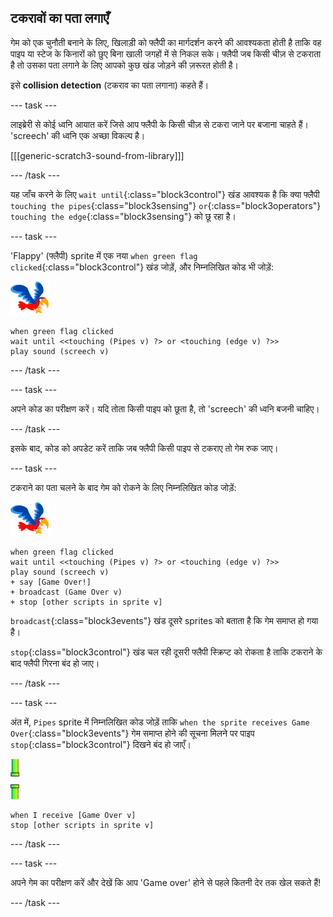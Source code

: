 ## टकरावों का पता लगाएँ

गेम को एक चुनौती बनाने के लिए, खिलाड़ी को फ्लैपी का मार्गदर्शन करने की आवश्यकता होती है ताकि वह पाइप या स्टेज के किनारों को छुए बिना खाली जगहों में से निकल सके। फ्लैपी जब किसी चीज़ से टकराता है तो उसका पता लगाने के लिए आपको कुछ खंड जोड़ने की ज़रूरत होती है।

इसे **collision detection** (टकराव का पता लगाना) कहते हैं।

--- task ---

लाइब्रेरी से कोई ध्वनि आयात करें जिसे आप फ्लैपी के किसी चीज़ से टकरा जाने पर बजाना चाहते हैं। 'screech' की ध्वनि एक अच्छा विकल्प है।

[[[generic-scratch3-sound-from-library]]]

--- /task ---

यह जाँच करने के लिए `wait until`{:class="block3control"} खंड आवश्यक है कि क्या फ्लैपी `touching the pipes`{:class="block3sensing"} `or`{:class="block3operators"} `touching the edge`{:class="block3sensing"} को छू रहा है।

--- task ---

'Flappy' (फ्लैपी) sprite में एक नया `when green flag clicked`{:class="block3control"} खंड जोड़ें, और निम्नलिखित कोड भी जोड़ें:

![तोता sprite](images/flappy-sprite.png)

```blocks3
when green flag clicked
wait until <<touching (Pipes v) ?> or <touching (edge v) ?>>
play sound (screech v)
```

--- /task ---

--- task ---

अपने कोड का परीक्षण करें। यदि तोता किसी पाइप को छूता है, तो 'screech' की ध्वनि बजनी चाहिए।

--- /task ---

इसके बाद, कोड को अपडेट करें ताकि जब फ्लैपी किसी पाइप से टकराए तो गेम रुक जाए।

--- task ---

टकराने का पता चलने के बाद गेम को रोकने के लिए निम्नलिखित कोड जोड़ें:

![तोता sprite](images/flappy-sprite.png)

```blocks3
when green flag clicked
wait until <<touching (Pipes v) ?> or <touching (edge v) ?>>
play sound (screech v)
+ say [Game Over!]
+ broadcast (Game Over v)
+ stop [other scripts in sprite v]
```

`broadcast`{:class="block3events"} खंड दूसरे sprites को बताता है कि गेम समाप्त हो गया है।

`stop`{:class="block3control"} खंड चल रही दूसरी फ्लैपी स्क्रिप्ट को रोकता है ताकि टकराने के बाद फ्लैपी गिरना बंद हो जाए।

--- /task ---

--- task ---

अंत में, `Pipes` sprite में निम्नलिखित कोड जोड़ें ताकि `when the sprite receives Game Over`{:class="block3events"} गेम समाप्त होने की सूचना मिलने पर पाइप `stop`{:class="block3control"} दिखने बंद हो जाएँ।

![पाइप्स sprite](images/pipes-sprite.png)

```blocks3
when I receive [Game Over v]
stop [other scripts in sprite v]
```

--- /task ---

--- task ---

अपने गेम का परीक्षण करें और देखें कि आप 'Game over' होने से पहले कितनी देर तक खेल सकते हैं!

--- /task ---